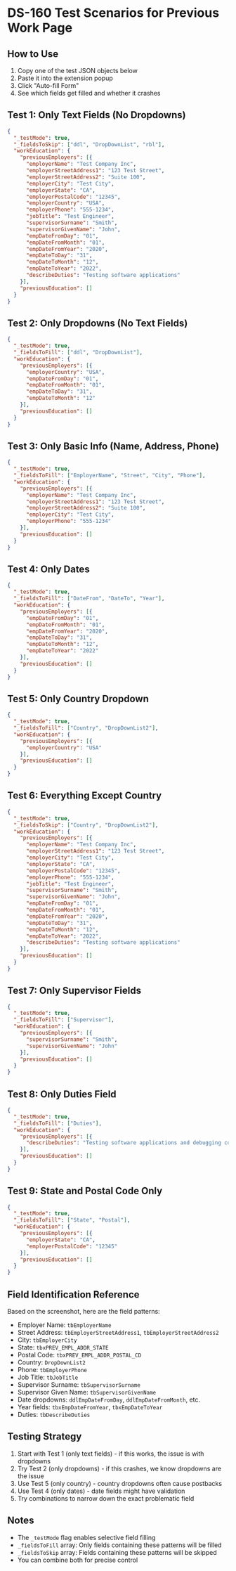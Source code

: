# DS-160 Test Scenarios for Previous Work Page

## How to Use

1. Copy one of the test JSON objects below
2. Paste it into the extension popup
3. Click "Auto-fill Form"
4. See which fields get filled and whether it crashes

## Test 1: Only Text Fields (No Dropdowns)
```json
{
  "_testMode": true,
  "_fieldsToSkip": ["ddl", "DropDownList", "rbl"],
  "workEducation": {
    "previousEmployers": [{
      "employerName": "Test Company Inc",
      "employerStreetAddress1": "123 Test Street",
      "employerStreetAddress2": "Suite 100",
      "employerCity": "Test City",
      "employerState": "CA",
      "employerPostalCode": "12345",
      "employerCountry": "USA",
      "employerPhone": "555-1234",
      "jobTitle": "Test Engineer",
      "supervisorSurname": "Smith",
      "supervisorGivenName": "John",
      "empDateFromDay": "01",
      "empDateFromMonth": "01",
      "empDateFromYear": "2020",
      "empDateToDay": "31",
      "empDateToMonth": "12",
      "empDateToYear": "2022",
      "describeDuties": "Testing software applications"
    }],
    "previousEducation": []
  }
}
```

## Test 2: Only Dropdowns (No Text Fields)
```json
{
  "_testMode": true,
  "_fieldsToFill": ["ddl", "DropDownList"],
  "workEducation": {
    "previousEmployers": [{
      "employerCountry": "USA",
      "empDateFromDay": "01",
      "empDateFromMonth": "01",
      "empDateToDay": "31",
      "empDateToMonth": "12"
    }],
    "previousEducation": []
  }
}
```

## Test 3: Only Basic Info (Name, Address, Phone)
```json
{
  "_testMode": true,
  "_fieldsToFill": ["EmployerName", "Street", "City", "Phone"],
  "workEducation": {
    "previousEmployers": [{
      "employerName": "Test Company Inc",
      "employerStreetAddress1": "123 Test Street",
      "employerStreetAddress2": "Suite 100",
      "employerCity": "Test City",
      "employerPhone": "555-1234"
    }],
    "previousEducation": []
  }
}
```

## Test 4: Only Dates
```json
{
  "_testMode": true,
  "_fieldsToFill": ["DateFrom", "DateTo", "Year"],
  "workEducation": {
    "previousEmployers": [{
      "empDateFromDay": "01",
      "empDateFromMonth": "01",
      "empDateFromYear": "2020",
      "empDateToDay": "31",
      "empDateToMonth": "12",
      "empDateToYear": "2022"
    }],
    "previousEducation": []
  }
}
```

## Test 5: Only Country Dropdown
```json
{
  "_testMode": true,
  "_fieldsToFill": ["Country", "DropDownList2"],
  "workEducation": {
    "previousEmployers": [{
      "employerCountry": "USA"
    }],
    "previousEducation": []
  }
}
```

## Test 6: Everything Except Country
```json
{
  "_testMode": true,
  "_fieldsToSkip": ["Country", "DropDownList2"],
  "workEducation": {
    "previousEmployers": [{
      "employerName": "Test Company Inc",
      "employerStreetAddress1": "123 Test Street",
      "employerCity": "Test City",
      "employerState": "CA",
      "employerPostalCode": "12345",
      "employerPhone": "555-1234",
      "jobTitle": "Test Engineer",
      "supervisorSurname": "Smith",
      "supervisorGivenName": "John",
      "empDateFromDay": "01",
      "empDateFromMonth": "01",
      "empDateFromYear": "2020",
      "empDateToDay": "31",
      "empDateToMonth": "12",
      "empDateToYear": "2022",
      "describeDuties": "Testing software applications"
    }],
    "previousEducation": []
  }
}
```

## Test 7: Only Supervisor Fields
```json
{
  "_testMode": true,
  "_fieldsToFill": ["Supervisor"],
  "workEducation": {
    "previousEmployers": [{
      "supervisorSurname": "Smith",
      "supervisorGivenName": "John"
    }],
    "previousEducation": []
  }
}
```

## Test 8: Only Duties Field
```json
{
  "_testMode": true,
  "_fieldsToFill": ["Duties"],
  "workEducation": {
    "previousEmployers": [{
      "describeDuties": "Testing software applications and debugging code"
    }],
    "previousEducation": []
  }
}
```

## Test 9: State and Postal Code Only
```json
{
  "_testMode": true,
  "_fieldsToFill": ["State", "Postal"],
  "workEducation": {
    "previousEmployers": [{
      "employerState": "CA",
      "employerPostalCode": "12345"
    }],
    "previousEducation": []
  }
}
```

## Field Identification Reference

Based on the screenshot, here are the field patterns:
- Employer Name: `tbEmployerName`
- Street Address: `tbEmployerStreetAddress1`, `tbEmployerStreetAddress2`
- City: `tbEmployerCity`
- State: `tbxPREV_EMPL_ADDR_STATE`
- Postal Code: `tbxPREV_EMPL_ADDR_POSTAL_CD`
- Country: `DropDownList2`
- Phone: `tbEmployerPhone`
- Job Title: `tbJobTitle`
- Supervisor Surname: `tbSupervisorSurname`
- Supervisor Given Name: `tbSupervisorGivenName`
- Date dropdowns: `ddlEmpDateFromDay`, `ddlEmpDateFromMonth`, etc.
- Year fields: `tbxEmpDateFromYear`, `tbxEmpDateToYear`
- Duties: `tbDescribeDuties`

## Testing Strategy

1. Start with Test 1 (only text fields) - if this works, the issue is with dropdowns
2. Try Test 2 (only dropdowns) - if this crashes, we know dropdowns are the issue
3. Use Test 5 (only country) - country dropdowns often cause postbacks
4. Use Test 4 (only dates) - date fields might have validation
5. Try combinations to narrow down the exact problematic field

## Notes

- The `_testMode` flag enables selective field filling
- `_fieldsToFill` array: Only fields containing these patterns will be filled
- `_fieldsToSkip` array: Fields containing these patterns will be skipped
- You can combine both for precise control